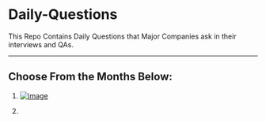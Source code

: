 # Daily-Questions

This Repo Contains Daily Questions that Major Companies ask in their interviews and QAs.

---

## Choose From the Months Below:

1. [![image](https://user-images.githubusercontent.com/96862518/197417291-a25152a2-daa2-4090-afbb-bffecc835a05.png)](./Daily%20Questions/October/)

2. []()
